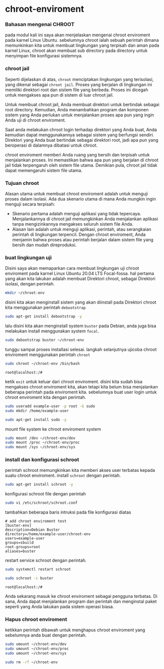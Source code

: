 # chroot-enviroment
### Bahasan mengenai CHROOT
pada modul kali ini saya akan menjelaskan mengenai chroot enviroment pada karnel Linux Ubuntu. sebelumnya chroot ialah sebuah perintah dimana memunkinkan kita untuk membuat lingkungan yang terpisah dan aman pada karnel Linux, chroot akan membuat sub directory pada directory untuk menyimpan file konfigurasi sistemnya.

### chroot jail
Seperti dijelaskan di atas, `chroot` menciptakan lingkungan yang terisolasi, yang dikenal sebagai `chroot jail`. Proses yang berjalan di lingkungan ini memiliki direktori root dan sistem file yang berbeda. Proses ini dicegah untuk mengakses apa pun di sistem di luar chroot jail.

Untuk membuat chroot jail, Anda membuat direktori untuk bertindak sebagai root directory. Kemudian, Anda menambahkan program dan komponen sistem yang Anda perlukan untuk menjalankan proses apa pun yang ingin Anda uji di chroot enviroment.

Saat anda melakukan chroot login terhadap direktori yang Anda buat, Anda kemudian dapat menggunakannya sebagai sistem yang berfungsi sendiri. Direktori yang Anda buat bertindak sebagai direktori root, jadi apa pun yang beroperasi di dalamnya dibatasi untuk chroot.

chroot enviroment memberi Anda ruang yang bersih dan terpisah untuk menjalankan proses. Ini memastikan bahwa apa pun yang berjalan di chroot jail tidak terpengaruh oleh sistem file utama. Demikian pula, chroot jail tidak dapat memengaruhi sistem file utama. 

### Tujuan chroot
Alasan utama untuk membuat chroot enviroment adalah untuk menguji proses dalam isolasi. Ada dua skenario utama di mana Anda mungkin ingin menguji secara terpisah: 
- Skenario pertama adalah menguji aplikasi yang tidak tepercaya. Menjalankannya di chroot jail memungkinkan Anda menjalankan aplikasi tanpa mengizinkannya mengakses seluruh sistem file Anda. 
- Alasan lain adalah untuk menguji aplikasi, perintah, atau serangkaian perintah di lingkungan terpencil. Dengan chroot enviroment, Anda menjamin bahwa proses atau perintah berjalan dalam sistem file yang bersih dan mudah direproduksi. 

### buat lingkungan uji
Disini saya akan memaparkan cara membuat lingkungan uji chroot enviroment pada karnel Linux Ubuntu 20.04 LTS Focal-fossa. hal pertama yang akan kita lakukan adalah membuat Direktori chroot, sebagai Direktori isolasi, dengan perintah.

```bash
mkdir ~/chroot-env
```

disini kita akan menginstall sistem yang akan diinstall pada Direktori chroot kita menggunakan perintah `debootstrap`

```bash
sudo apt-get install debootstrap -y
```

lalu disini kita akan menginstall system `buster` pada Debian, anda juga bisa melakukan install menggunakan system `focal`.

```bash
sudo debootstrap buster ~/chroot-env
```
tunggu sampai proses installasi selesai. langkah selanjutnya ujicoba chroot enviroment menggunakan perintah `chroot`
 
 ```bash
 sudo chroot ~/chroot-env /bin/bash
 ```
 ```
 root@localhost:/#
 ```
 
ketik `exit` untuk keluar dari chroot enviroment. disini kita sudah bisa mengakses chroot enviroment kita, akan tetapi kita belum bisa menjalankan beberapa perintah pada enviroment kita. sebelumnya buat user login untuk chroot enviroment kita dengan perintah.
 
 ```bash
 sudo useradd example-user -p root -G sudo
 sudo mkdir /home/example-user
 ```
 ```bash
 sudo apt-get install sudo -y
 ```
  mount file system ke chroot enviroment system
  ```bash
  sudo mount /dev ~/chroot-env/dev
  sudo mount /proc ~/chroot-env/proc
  sudo mount /sys ~/chroot-env/sys
  ```
  
  ### install dan konfigurasi schroot
  
  perintah schroot memungkinkan kita memberi akses user terbatas kepada suatu chroot enviroment. install `schroot` dengan perintah.
  
  ```bash
  sudo apt-get install schroot -y
  ```
  
  konfigurasi schroot file dengan perintah
  
  ```bash
  sudo vi /etc/schroot/schroot.conf
  ```
  
  tambahkan beberapa baris intruksi pada file konfigurasi diatas
  
  ```
# add chroot enviroment test
[buster-env]
description=Debian Buster
directory=/home/example-user/chroot-env
users=example-user
groups=sbuild
root-groups=root
aliases=buster
```

restart service schroot dengan perintah.

```bash
sudo systemctl restart schroot
```

```bash
sudo schroot -c buster
```
```
root@localhost:/#
```

Anda sekarang masuk ke chroot enviroment sebagai pengguna terbatas. Di sana, Anda dapat menjalankan program dan perintah dan menginstal paket seperti yang Anda lakukan pada sistem operasi biasa. 

### Hapus chroot enviroment

ketikkan perintah dibawah untuk menghapus chroot enviroment yang sebelumnya anda buat dengan perintah.
```bash
sudo umount ~/chroot-env/dev
sudo umount ~/chroot-env/proc
sudo umount ~/chroot-env/sys

sudo rm -rf ~/chroot-env
```
